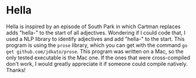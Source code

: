 # Hella
Hella is inspired by an episode of South Park in which Cartman replaces adds "hella-" to the start of all adjectives. Wondering if I could code that, I used a NLP library to identify adjectives and add "hella-" to the start. 
This program is using the `prose` library, which you can get with the command `go get github.com/jdkato/prose`.
This program was written on a Mac, so the only tested executable is the Mac one. If the ones that were cross-compiled don't work, I would greatly appreciate it if someone could compile natively. 
Thanks!

